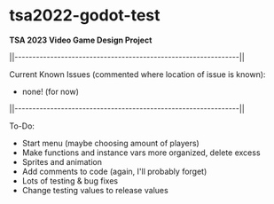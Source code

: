 # tsa2022-godot-test

**TSA 2023 Video Game Design Project**

||---------------------------------------------------------------||

Current Known Issues (commented where location of issue is known):

 - none! (for now)

||---------------------------------------------------------------||

To-Do:

 - Start menu (maybe choosing amount of players)
 - Make functions and instance vars more organized, delete excess
 - Sprites and animation
 - Add comments to code (again, I'll probably forget)
 - Lots of testing & bug fixes
 - Change testing values to release values

